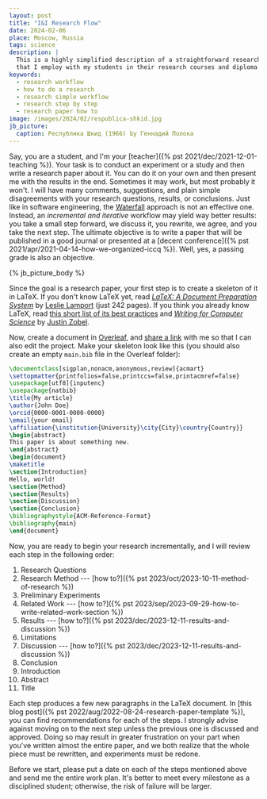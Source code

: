 ```yaml
---
layout: post
title: "I&I Research Flow"
date: 2024-02-06
place: Moscow, Russia
tags: science
description: |
  This is a highly simplified description of a straightforward research workflow 
  that I employ with my students in their research courses and diploma projects.
keywords:
  - research workflow
  - how to do a research
  - research simple workflow
  - research step by step
  - research paper how to
image: /images/2024/02/respublica-shkid.jpg
jb_picture:
  caption: Республика Шкид (1966) by Геннадий Полока
---
```


Say, you are a student, and I'm your [teacher]({% pst 2021/dec/2021-12-01-teaching %}). 
Your task is to conduct 
an experiment or a study and then write a research paper about it. 
You can do it on your own and then present me with the results in the end. 
Sometimes it may work, but most probably it won't. I will have many comments, 
suggestions, and plain simple disagreements with your research questions, results, 
or conclusions. Just like in software engineering, the [Waterfall](https://en.wikipedia.org/wiki/Waterfall_model) approach 
is not an effective one. Instead, an _incremental and iterative_ workflow 
may yield way better results: you take a small step forward, 
we discuss it, you rewrite, we agree, and you take the next step. 
The ultimate objective is to write a paper that will be published in 
a good journal or presented at a [decent conference]({% pst 2021/apr/2021-04-14-how-we-organized-iccq %}). 
Well, yes, a passing grade is also an objective.

<!--more-->

{% jb_picture_body %}

Since the goal is a research paper, your first step is to create 
a skeleton of it in LaTeX. If you don't know LaTeX yet, 
read [_LaTeX: A Document Preparation System_](https://www.amazon.com/LaTeX-Document-Preparation-System-2nd/dp/0201529831) 
by [Leslie Lamport](https://en.wikipedia.org/wiki/Leslie_Lamport) (just 242 pages). 
If you think you already know LaTeX, 
read [this short list of its best practices](https://yegor256.github.io/latex-best-practices/main.pdf) 
and [_Writing for Computer Science_](https://link.springer.com/book/10.1007/978-1-4471-6639-9) 
by [Justin Zobel](https://scholar.google.com/citations?user=uEHvqE8AAAAJ).

Now, create a document in [Overleaf](https://overleaf.com), 
and [share a link](https://www.overleaf.com/learn/how-to/Sharing_a_project#Link_sharing) 
with me so that I can also edit the project. Make your skeleton look like 
this (you should also create an empty `main.bib` file in the Overleaf folder):

```tex
\documentclass[sigplan,nonacm,anonymous,review]{acmart}
\settopmatter{printfolios=false,printccs=false,printacmref=false}
\usepackage[utf8]{inputenc}
\usepackage{natbib}
\title{My article}
\author{John Doe}
\orcid{0000-0001-0000-0000}
\email{your email}
\affiliation{\institution{University}\city{City}\country{Country}}
\begin{abstract}
This paper is about something new.
\end{abstract}
\begin{document}
\maketitle
\section{Introduction}
Hello, world!
\section{Method}
\section{Results}
\section{Discussion}
\section{Conclusion}
\bibliographystyle{ACM-Reference-Format}
\bibliography{main}
\end{document}
```

Now, you are ready to begin your research incrementally, 
and I will review each step in the following order:

  1. Research Questions
  1. Research Method --- [how to?]({% pst 2023/oct/2023-10-11-method-of-research %})
  1. Preliminary Experiments
  1. Related Work --- [how to?]({% pst 2023/sep/2023-09-29-how-to-write-related-work-section %})
  1. Results --- [how to?]({% pst 2023/dec/2023-12-11-results-and-discussion %})
  1. Limitations
  1. Discussion --- [how to?]({% pst 2023/dec/2023-12-11-results-and-discussion %})
  1. Conclusion
  1. Introduction
  1. Abstract
  1. Title

Each step produces a few new paragraphs in the LaTeX document. 
In [this blog post]({% pst 2022/aug/2022-08-24-research-paper-template %}), 
you can find recommendations for each of the steps. I strongly advise against 
moving on to the next step unless the previous one is discussed and approved. 
Doing so may result in greater frustration on your part when you've 
written almost the entire paper, and we both realize that the 
whole piece must be rewritten, and experiments must be redone.

Before we start, please put a date on each of the steps mentioned above and send 
me the entire work plan. It's better to meet every milestone as a disciplined student; 
otherwise, the risk of failure will be larger.

